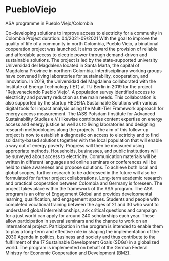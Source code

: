 # PuebloViejo
ASA programme in Pueblo Viejo/Colombia


Co-developing solutions to improve access to electricity for a community in Colombia
Project duration: 04/2021-09/2021
With the goal to improve the quality of life of a community in north Colombia, Pueblo Viejo, a binational cooperation project was launched. It aims toward the provision of reliable and affordable access to electric power through demand-driven and sustainable solutions. The project is led by the state-supported university Universidad del Magdalena located in Santa Marta, the capital of Magdalena Province in northern Colombia. Interdisciplinary working groups have convened living laboratories for sustainability, cooperation, and innovation. In 2019, the Universidad del Magdalena collaborated with the Institute of Energy Technology (IET) at TU Berlin in 2019 for the project "Rejuveneciendo Pueblo Viejo". A population survey identified access to electricity and poverty reduction as the main needs. This collaboration is also supported by the startup HEDERA Sustainable Solutions with various digital tools for impact analysis using the Multi-Tier Framework approach for energy access measurement. The IASS Potsdam (Institute for Advanced Sustainability Studies e.V.) likewise contributes content expertise on energy access and energy justice as well as to living laboratories and designing research methodologies along the projects.
The aim of this follow-up project is now to establish a diagnostic on access to electricity and to find solidarity-based solutions together with the local population that will enable a way out of energy poverty. Progress will then be measured using appropriate methods. Households, businesses, and public institutions will be surveyed about access to electricity. Communication materials will be written in different languages and online seminars or conferences will be held to raise awareness and propose solutions. To achieve both local and global scopes, further research to be addressed in the future will also be formulated for further project collaborations. Long-term academic research and practical cooperation between Colombia and Germany is foreseen.
The project takes place within the framework of the ASA program. The ASA program is an offer of Engagement Global and provides developmental learning, qualification, and engagement spaces. Students and people with completed vocational training between the ages of 21 and 30 who want to understand global interrelationships, ask critical questions and campaign for a just world can apply for around 240 scholarships each year. These allow participation in several seminars and the chance to work on an international project. Participation in the program is intended to enable them to play a long-term and effective role in shaping the implementation of the 2030 Agenda in politics, business and society and thus contribute to the fulfillment of the 17 Sustainable Development Goals (SDGs) in a globalized world. The program is implemented on behalf of the German Federal Ministry for Economic Cooperation and Development (BMZ).
